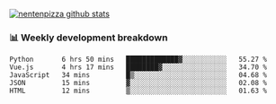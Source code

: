 [![nentenpizza github stats](https://github-readme-stats.vercel.app/api?username=nentenpizza&count_private=true)](https://github.com/anuraghazra/github-readme-stats)

### 📊 Weekly development breakdown
<!--START_SECTION:waka-->

```text
Python       6 hrs 50 mins   █████████████▓░░░░░░░░░░░   55.27 %
Vue.js       4 hrs 17 mins   ████████▓░░░░░░░░░░░░░░░░   34.70 %
JavaScript   34 mins         █▒░░░░░░░░░░░░░░░░░░░░░░░   04.68 %
JSON         15 mins         ▓░░░░░░░░░░░░░░░░░░░░░░░░   02.08 %
HTML         12 mins         ▒░░░░░░░░░░░░░░░░░░░░░░░░   01.63 %
```

<!--END_SECTION:waka-->

